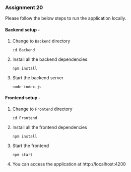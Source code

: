 ### Assignment 20

Please follow the below steps to run the application locally.

#### Backend setup -

1. Change to `Backend` directory 
    ```
    cd Backend
    ```

2. Install all the backend dependencies 
    ```
    npm install  
    ```

3. Start the backend server 
    ```
    node index.js
    ```

#### Frontend setup -

1. Change to `Frontend` directory 
    ```
    cd Frontend
    ```

2. Install all the frontend dependencies 
    ```
    npm install
    ```

3. Start the frontend 
    ```
    npm start
    ```

4. You can access the application at http://localhost:4200